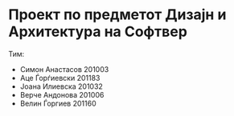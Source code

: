 # Проект по предметот Дизајн и Архитектура на Софтвер

Тим: 
 - Симон Анастасов 201003
 - Аце Ѓорѓиевски 201183
 - Јоана Илиевска 201032
 - Верче Андонова 201006
 - Велин Ѓоргиев 201160
